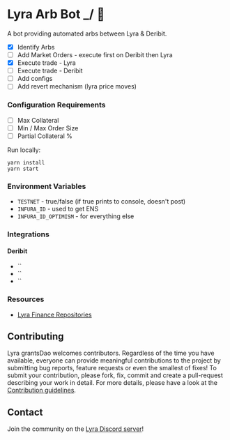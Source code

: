 # Lyra Arb Bot \_/ 🤖

A bot providing automated arbs between Lyra & Deribit.

- [x] Identify Arbs
- [ ] Add Market Orders - execute first on Deribit then Lyra
- [x] Execute trade - Lyra
- [ ] Execute trade - Deribit
- [ ] Add configs
- [ ] Add revert mechanism (lyra price moves)

### Configuration Requirements

- [ ] Max Collateral
- [ ] Min / Max Order Size
- [ ] Partial Collateral %

Run locally:

```
yarn install
yarn start
```

### Environment Variables

- `TESTNET` - true/false (if true prints to console, doesn't post)
- `INFURA_ID` - used to get ENS
- `INFURA_ID_OPTIMISM` - for everything else

### Integrations

#### Deribit

- ``
- ``
- ``

### Resources

- [Lyra Finance Repositories](https://github.com/lyra-finance)

## Contributing

Lyra grantsDao welcomes contributors. Regardless of the time you have available, everyone can provide meaningful contributions to the project by submitting bug reports, feature requests or even the smallest of fixes! To submit your contribution, please fork, fix, commit and create a pull-request describing your work in detail. For more details, please have a look at the [Contribution guidelines](https://github.com/Lyra-Grants/docs/blob/main/CONTRIBUTING.md).

## Contact

Join the community on the [Lyra Discord server](https://discord.gg/lyra)!
